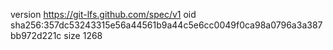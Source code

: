 version https://git-lfs.github.com/spec/v1
oid sha256:357dc53243315e56a44561b9a44c5e6cc0049f0ca98a0796a3a387bb972d221c
size 1268
